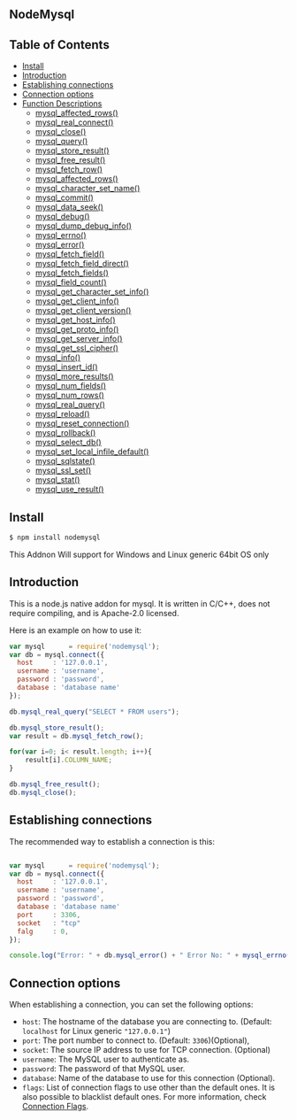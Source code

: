 ## NodeMysql

## Table of Contents

- [Install](#install)
- [Introduction](#introduction)
- [Establishing connections](#establishing-connections)
- [Connection options](#connection-options)
- [Function Descriptions](#function-descriptions)
  - [mysql_affected_rows()](#mysql_affected_rows())
  - [mysql_real_connect()](#mysql_real_connect())
  - [mysql_close()](#mysql_close())
  - [mysql_query()](#mysql_query())
  - [mysql_store_result()](#mysql_store_result())
  - [mysql_free_result()](#mysql_free_result())
  - [mysql_fetch_row()](#mysql_fetch_row())
  - [mysql_affected_rows()](#mysql_affected_rows())
  - [mysql_character_set_name()](#mysql_character_set_name())
  - [mysql_commit()](#mysql_commit())
  - [mysql_data_seek()](#mysql_data_seek())
  - [mysql_debug()](#mysql_debug())
  - [mysql_dump_debug_info()](#mysql_dump_debug_info())
  - [mysql_errno()](#mysql_errno())
  - [mysql_error()](#mysql_error())
  - [mysql_fetch_field()](#mysql_fetch_field())
  - [mysql_fetch_field_direct()](#mysql_fetch_field_direct())
  - [mysql_fetch_fields()](#mysql_fetch_fields())
  - [mysql_field_count()](#mysql_field_count())
  - [mysql_get_character_set_info()](#mysql_get_character_set_info())
  - [mysql_get_client_info()](#mysql_get_client_info())
  - [mysql_get_client_version()](#mysql_get_client_version())
  - [mysql_get_host_info()](#mysql_get_host_info())
  - [mysql_get_proto_info()](#mysql_get_proto_info())
  - [mysql_get_server_info()](#mysql_get_server_info())
  - [mysql_get_ssl_cipher()](#mysql_get_ssl_cipher())
  - [mysql_info()](#mysql_info())
  - [mysql_insert_id()](#mysql_insert_id())
  - [mysql_more_results()](#mysql_more_results())
  - [mysql_num_fields()](#mysql_num_fields())
  - [mysql_num_rows()](#mysql_num_rows())
  - [mysql_real_query()](#mysql_real_query())
  - [mysql_reload()](#mysql_reload())
  - [mysql_reset_connection()](#mysql_reset_connection())
  - [mysql_rollback()](#mysql_rollback())
  - [mysql_select_db()](#mysql_select_db())
  - [mysql_set_local_infile_default()](#mysql_set_local_infile_default())
  - [mysql_sqlstate()](#mysql_sqlstate())
  - [mysql_ssl_set()](#mysql_ssl_set())
  - [mysql_stat()](#mysql_stat())
  - [mysql_use_result()](#mysql_use_result())
  



## Install

```sh
$ npm install nodemysql
```

This Addnon Will support for Windows and Linux generic 64bit OS only 

## Introduction

This is a node.js native addon for mysql. It is written in C/C++, does not
require compiling, and is Apache-2.0 licensed.

Here is an example on how to use it:

```js
var mysql      = require('nodemysql');
var db = mysql.connect({
  host     : '127.0.0.1',
  username : 'username',
  password : 'password',
  database : 'database name'
});

db.mysql_real_query("SELECT * FROM users");

db.mysql_store_result();
var result = db.mysql_fetch_row();

for(var i=0; i< result.length; i++){
    result[i].COLUMN_NAME;
}

db.mysql_free_result();
db.mysql_close();
```


## Establishing connections

The recommended way to establish a connection is this:

```js

var mysql      = require('nodemysql');
var db = mysql.connect({
  host     : '127.0.0.1',
  username : 'username',
  password : 'password',
  database : 'database name'
  port     : 3306,
  socket   : "tcp"
  falg     : 0,
});

console.log("Error: " + db.mysql_error() + " Error No: " + mysql_errno())

```
## Connection options

When establishing a connection, you can set the following options:

* `host`: The hostname of the database you are connecting to. (Default:
  `localhost` for Linux generic `"127.0.0.1"`)
* `port`: The port number to connect to. (Default: `3306`)(Optional),
* `socket`: The source IP address to use for TCP connection. (Optional)
* `username`: The MySQL user to authenticate as.
* `password`: The password of that MySQL user.
* `database`: Name of the database to use for this connection (Optional).
* `flags`: List of connection flags to use other than the default ones. It is
  also possible to blacklist default ones. For more information, check
  [Connection Flags](#connection-flags).

